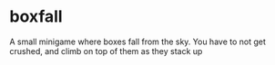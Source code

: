 # boxfall
A small minigame where boxes fall from the sky.  You have to not get crushed, and climb on top of them as they stack up
